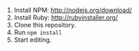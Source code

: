 1) Install NPM: http://nodejs.org/download/
2) Install Ruby: http://rubyinstaller.org/
3) Clone this repository.
4) Run `npm install`
5) Start editing.
